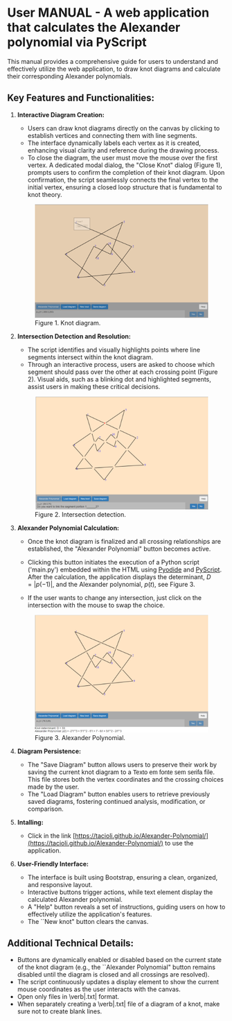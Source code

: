 # User MANUAL -  A web application that calculates the Alexander polynomial via PyScript


This manual provides a comprehensive guide for users to understand and effectively utilize the web application, to draw knot diagrams and calculate their corresponding Alexander polynomials. 

## Key Features and Functionalities:

1.  **Interactive Diagram Creation:**

    *   Users can  draw knot diagrams directly on the canvas by clicking to establish vertices and connecting them with line segments.
    *   The interface dynamically labels each vertex as it is created, enhancing visual clarity and reference during the drawing process.
    *   To close the diagram, the user must move the mouse over the first vertex. A dedicated modal dialog, the "Close Knot" dialog (Figure 1), prompts users to confirm the completion of their knot diagram. Upon confirmation, the script seamlessly connects the final vertex to the initial vertex, ensuring a closed loop structure that is fundamental to knot theory.
    
    <figure>
       <img src="https://github.com/Tacioli/Alexander-Polynomial/blob/main/Close%20diagram.png" alt="">
       <figcaption>Figure 1. Knot diagram.</figcaption>
    </figure>

2.  **Intersection Detection and Resolution:**

    *   The script identifies and visually highlights points where line segments intersect within the knot diagram.
    *   Through an interactive process, users are asked to choose which segment should pass over the other at each crossing point (Figure 2). Visual aids, such as a blinking dot and highlighted segments, assist users in making these critical decisions.

    <figure>
       <img src="https://github.com/Tacioli/Alexander-Polynomial/blob/main/Question.png" alt="">
       <figcaption>Figure 2. Intersection detection.</figcaption>
    </figure>

3.  **Alexander Polynomial Calculation:**

    *   Once the knot diagram is finalized and all crossing relationships are established, the "Alexander Polynomial" button becomes active.
    *   Clicking this button initiates the execution of a Python script ('main.py') embedded within the HTML using [Pyodide](https://pyodide.org/en/stable/) and [PyScript](https://pyscript.net/). After the calculation, the application displays the determinant,  $D = |p(-1)|$, and the Alexander polynomial, $p(t)$, see Figure 3. 

    *   If the user wants to change any intersection, just click on the intersection with the mouse to swap the choice.

    <figure>
       <img src="https://github.com/Tacioli/Alexander-Polynomial/blob/main/10-61.png" alt="">
       <figcaption>Figure 3. Alexander Polynomial.</figcaption>
    </figure>

4.  **Diagram Persistence:**

    *   The "Save Diagram" button allows users to preserve their work by saving the current knot diagram to a  <span style="font-family: sans-serif;">Texto em fonte sem serifa</span> file. This file stores both the vertex coordinates and the crossing choices made by the user.
    *   The "Load Diagram" button enables users to retrieve previously saved diagrams, fostering continued analysis, modification, or comparison.

5.  **Intalling:**

    *   Click in the link [https://tacioli.github.io/Alexander-Polynomial/](https://tacioli.github.io/Alexander-Polynomial/) to use the application.

6.  **User-Friendly Interface:**

    *   The interface is built using Bootstrap, ensuring a clean, organized, and responsive layout.
    *   Interactive buttons trigger actions, while text element display the calculated Alexander polynomial.
    *   A "Help" button reveals a set of instructions, guiding users on how to effectively utilize the application's features.
    *   The ``New knot" button clears the canvas.

## Additional Technical Details:

*   Buttons are dynamically enabled or disabled based on the current state of the knot diagram (e.g., the ``Alexander Polynomial" button remains disabled until the diagram is closed and all crossings are resolved).
*   The script continuously updates a display element to show the current mouse coordinates as the user interacts with the canvas.
*   Open only files in \verb|.txt| format.
*   When separately creating a \verb|.txt| file of a diagram of a knot, make sure not to create blank lines.




